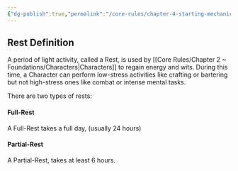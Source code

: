 ```yaml
---
{"dg-publish":true,"permalink":"/core-rules/chapter-4-starting-mechanics/resting/"}
---
```


## Rest Definition
A period of light activity, called a Rest, is used by [[Core Rules/Chapter 2 ~ Foundations/Characters\|Characters]] to regain energy and wits. During this time, a Character can perform low-stress activities like crafting or bartering but not high-stress ones like combat or intense mental tasks.

There are two types of rests:
#### Full-Rest
A Full-Rest takes a full day, (usually 24 hours)
#### Partial-Rest
A Partial-Rest, takes at least 6 hours.